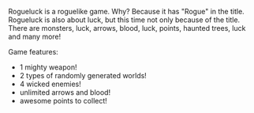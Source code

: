 Rogueluck is a roguelike game. Why? Because it has "Rogue" in the title. Rogueluck is also about luck, but this time not only because of the title. There are monsters, luck, arrows, blood, luck, points, haunted trees, luck and many more!

Game features:
* 1 mighty weapon!
* 2 types of randomly generated worlds!
* 4 wicked enemies!
* unlimited arrows and blood!
* awesome points to collect!